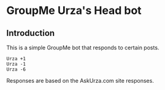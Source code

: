 # GroupMe Urza's Head bot

## Introduction

This is a simple GroupMe bot that responds to certain posts.

```
Urza +1
Urza -1
Urza -6
```

Responses are based on the AskUrza.com site responses.